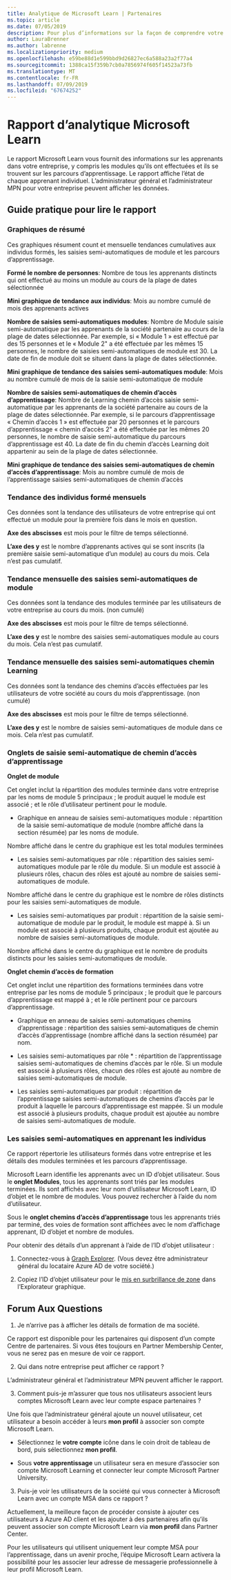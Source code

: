 ```yaml
---
title: Analytique de Microsoft Learn | Partenaires
ms.topic: article
ms.date: 07/05/2019
description: Pour plus d’informations sur la façon de comprendre votre analytique learning
author: LauraBrenner
ms.author: labrenne
ms.localizationpriority: medium
ms.openlocfilehash: e59be88d1e599bbd9d26827ec6a588a23a2f77a4
ms.sourcegitcommit: 1388ca15f359b7cb0a7856974f605f14523a73fb
ms.translationtype: MT
ms.contentlocale: fr-FR
ms.lasthandoff: 07/09/2019
ms.locfileid: "67674252"
---
```

# <a name="microsoft-learn-analytics-report"></a>Rapport d’analytique Microsoft Learn

Le rapport Microsoft Learn vous fournit des informations sur les apprenants dans votre entreprise, y compris les modules qu’ils ont effectuées et ils se trouvent sur les parcours d’apprentissage. Le rapport affiche l’état de chaque apprenant individuel. L’administrateur général et l’administrateur MPN pour votre entreprise peuvent afficher les données.

## <a name="how-to-read-the-report"></a>Guide pratique pour lire le rapport

### <a name="summary-charts"></a>Graphiques de résumé

Ces graphiques résument count et mensuelle tendances cumulatives aux individus formés, les saisies semi-automatiques de module et les parcours d’apprentissage.


**Formé le nombre de personnes**: Nombre de tous les apprenants distincts qui ont effectué au moins un module au cours de la plage de dates sélectionnée 

**Mini graphique de tendance aux individus**: Mois au nombre cumulé de mois des apprenants actives 

**Nombre de saisies semi-automatiques modules**: Nombre de Module saisie semi-automatique par les apprenants de la société partenaire au cours de la plage de dates sélectionnée.
Par exemple, si « Module 1 » est effectué par des 15 personnes et le « Module 2" a été effectuée par les mêmes 15 personnes, le nombre de saisies semi-automatiques de module est 30. La date de fin de module doit se situent dans la plage de dates sélectionnée.

**Mini graphique de tendance des saisies semi-automatiques module**: Mois au nombre cumulé de mois de la saisie semi-automatique de module 

**Nombre de saisies semi-automatiques de chemin d’accès d’apprentissage**: Nombre de Learning chemin d’accès saisie semi-automatique par les apprenants de la société partenaire au cours de la plage de dates sélectionnée.
Par exemple, si le parcours d’apprentissage « Chemin d’accès 1 » est effectuée par 20 personnes et le parcours d’apprentissage « chemin d’accès 2" a été effectuée par les mêmes 20 personnes, le nombre de saisie semi-automatique du parcours d’apprentissage est 40. La date de fin du chemin d’accès Learning doit appartenir au sein de la plage de dates sélectionnée.

**Mini graphique de tendance des saisies semi-automatiques de chemin d’accès d’apprentissage**: Mois au nombre cumulé de mois de l’apprentissage saisies semi-automatiques de chemin d’accès 

### <a name="trained-individuals-monthly-trend"></a>Tendance des individus formé mensuels

Ces données sont la tendance des utilisateurs de votre entreprise qui ont effectué un module pour la première fois dans le mois en question. 

**Axe des abscisses** est mois pour le filtre de temps sélectionné. 

**L’axe des y** est le nombre d’apprenants actives qui se sont inscrits (la première saisie semi-automatique d’un module) au cours du mois. Cela n’est pas cumulatif.

### <a name="module-completions-monthly-trend"></a>Tendance mensuelle des saisies semi-automatiques de module

Ces données sont la tendance des modules terminée par les utilisateurs de votre entreprise au cours du mois. (non cumulé) 

**Axe des abscisses** est mois pour le filtre de temps sélectionné. 

**L’axe des y** est le nombre des saisies semi-automatiques module au cours du mois. Cela n’est pas cumulatif.

### <a name="learning-path-completions-monthly-trend"></a>Tendance mensuelle des saisies semi-automatiques chemin Learning

Ces données sont la tendance des chemins d’accès effectuées par les utilisateurs de votre société au cours du mois d’apprentissage. (non cumulé) 

**Axe des abscisses** est mois pour le filtre de temps sélectionné. 

**L’axe des y** est le nombre de saisies semi-automatiques de module dans ce mois. Cela n’est pas cumulatif.

### <a name="learning-path-completion-tabs"></a>Onglets de saisie semi-automatique de chemin d’accès d’apprentissage 

**Onglet de module**

Cet onglet inclut la répartition des modules terminée dans votre entreprise par les noms de module 5 principaux ; le produit auquel le module est associé ; et le rôle d’utilisateur pertinent pour le module.  

- Graphique en anneau de saisies semi-automatiques module : répartition de la saisie semi-automatique de module (nombre affiché dans la section résumée) par les noms de module.

Nombre affiché dans le centre du graphique est les total modules terminées

- Les saisies semi-automatiques par rôle : répartition des saisies semi-automatiques module par le rôle du module. Si un module est associé à plusieurs rôles, chacun des rôles est ajouté au nombre de saisies semi-automatiques de module.

Nombre affiché dans le centre du graphique est le nombre de rôles distincts pour les saisies semi-automatiques de module. 

- Les saisies semi-automatiques par produit : répartition de la saisie semi-automatique de module par le produit, le module est mappé à. Si un module est associé à plusieurs produits, chaque produit est ajoutée au nombre de saisies semi-automatiques de module.    

Nombre affiché dans le centre du graphique est le nombre de produits distincts pour les saisies semi-automatiques de module.  

**Onglet chemin d’accès de formation**   

Cet onglet inclut une répartition des formations terminées dans votre entreprise par les noms de module 5 principaux ; le produit que le parcours d’apprentissage est mappé à ; et le rôle pertinent pour ce parcours d’apprentissage.  

- Graphique en anneau de saisies semi-automatiques chemins d’apprentissage : répartition des saisies semi-automatiques de chemin d’accès d’apprentissage (nombre affiché dans la section résumée) par nom.

- Les saisies semi-automatiques par rôle * : répartition de l’apprentissage saisies semi-automatiques de chemins d’accès par le rôle. Si un module est associé à plusieurs rôles, chacun des rôles est ajouté au nombre de saisies semi-automatiques de module.

- Les saisies semi-automatiques par produit : répartition de l’apprentissage saisies semi-automatiques de chemins d’accès par le produit à laquelle le parcours d’apprentissage est mappée. Si un module est associé à plusieurs produits, chaque produit est ajoutée au nombre de saisies semi-automatiques de module.

### <a name="completions-by-learning-individuals"></a>Les saisies semi-automatiques en apprenant les individus

Ce rapport répertorie les utilisateurs formés dans votre entreprise et les détails des modules terminées et les parcours d’apprentissage.

Microsoft Learn identifie les apprenants avec un ID d’objet utilisateur. Sous le **onglet Modules**, tous les apprenants sont triés par les modules terminées. Ils sont affichés avec leur nom d’utilisateur Microsoft Learn, ID d’objet et le nombre de modules. Vous pouvez rechercher à l’aide du nom d’utilisateur. 

Sous le **onglet chemins d’accès d’apprentissage** tous les apprenants triés par terminé, des voies de formation sont affichées avec le nom d’affichage apprenant, ID d’objet et nombre de modules.

Pour obtenir des détails d’un apprenant à l’aide de l’ID d’objet utilisateur : 

1. Connectez-vous à [Graph Explorer](https://developer.microsoft.com/graph/graph-explorer ). (Vous devez être administrateur général du locataire Azure AD de votre société.)

2. Copiez l’ID d’objet utilisateur pour le [mis en surbrillance de zone](https://graph.microsoft.com/v1.0/users/a9633ad7-c8dc-4587-b119-0bc286b0711f) dans l’Explorateur graphique. 

## <a name="faq"></a>Forum Aux Questions

1. Je n’arrive pas à afficher les détails de formation de ma société.

Ce rapport est disponible pour les partenaires qui disposent d’un compte Centre de partenaires. Si vous êtes toujours en Partner Membership Center, vous ne serez pas en mesure de voir ce rapport.

2.  Qui dans notre entreprise peut afficher ce rapport ? 

L’administrateur général et l’administrateur MPN peuvent afficher le rapport.

3. Comment puis-je m’assurer que tous nos utilisateurs associent leurs comptes Microsoft Learn avec leur compte espace partenaires ?

Une fois que l’administrateur général ajoute un nouvel utilisateur, cet utilisateur a besoin accéder à leurs **mon profil** à associer son compte Microsoft Learn.

- Sélectionnez le **votre compte** icône dans le coin droit de tableau de bord, puis sélectionnez **mon profil**. 

-  Sous **votre apprentissage** un utilisateur sera en mesure d’associer son compte Microsoft Learning et connecter leur compte Microsoft Partner University.

3. Puis-je voir les utilisateurs de la société qui vous connecter à Microsoft Learn avec un compte MSA dans ce rapport ?

Actuellement, la meilleure façon de procéder consiste à ajouter ces utilisateurs à Azure AD client et les ajouter à des partenaires afin qu’ils peuvent associer son compte Microsoft Learn via **mon profil** dans Partner Center. 

Pour les utilisateurs qui utilisent uniquement leur compte MSA pour l’apprentissage, dans un avenir proche, l’équipe Microsoft Learn activera la possibilité pour les associer leur adresse de messagerie professionnelle à leur profil Microsoft Learn. 

